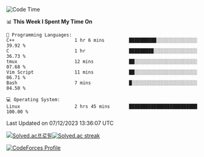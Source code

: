 
<!--START_SECTION:waka-->
![Code Time](http://img.shields.io/badge/Code%20Time-3%2C075%20hrs%2027%20mins-blue)

📊 **This Week I Spent My Time On** 

```text
💬 Programming Languages: 
C++                      1 hr 6 mins         ██████████░░░░░░░░░░░░░░░   39.92 % 
C                        1 hr                █████████░░░░░░░░░░░░░░░░   36.73 % 
tmux                     12 mins             ██░░░░░░░░░░░░░░░░░░░░░░░   07.68 % 
Vim Script               11 mins             ██░░░░░░░░░░░░░░░░░░░░░░░   06.71 % 
Bash                     7 mins              █░░░░░░░░░░░░░░░░░░░░░░░░   04.50 % 

💻 Operating System: 
Linux                    2 hrs 45 mins       █████████████████████████   100.00 % 
```


 Last Updated on 07/12/2023 13:36:07 UTC
<!--END_SECTION:waka-->


[![Solved.ac프로필](http://mazassumnida.wtf/api/generate_badge?boj=hckim96)](https://solved.ac/hckim96)[![Solved.ac streak](http://mazandi.herokuapp.com/api?handle=hckim96&theme=dark)](https://solved.ac/hckim96)


[![CodeForces Profile](https://cf.leed.at?id=hckim96)](https://codeforces.com/profile/hckim96)

